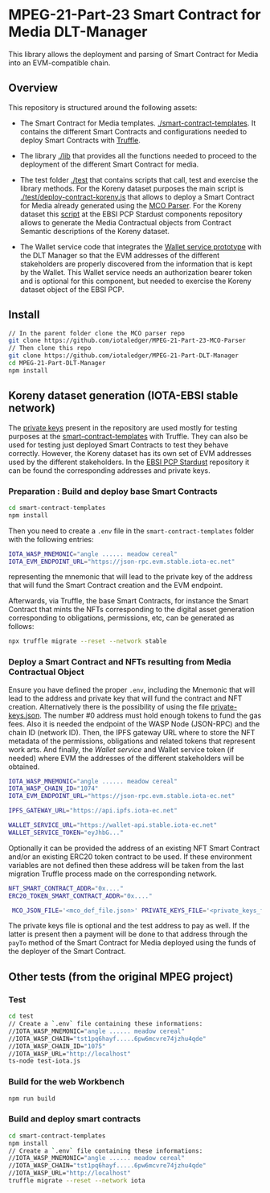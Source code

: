 # MPEG-21-Part-23 Smart Contract for Media DLT-Manager

This library allows the deployment and parsing of Smart Contract for Media into an EVM-compatible chain.

## Overview

This repository is structured around the following assets:

* The Smart Contract for Media templates. [./smart-contract-templates](./smart-contract-templates/). It contains the different Smart Contracts and configurations needed to deploy Smart Contracts with [Truffle](https://trufflesuite.com/).

* The library [./lib](./lib/) that provides all the functions needed to proceed to the deployment of the different Smart Contract for media.

* The test folder [./test](./test/) that contains scripts that call, test and exercise the library methods. For the Koreny dataset purposes the main script is [./test/deploy-contract-koreny.js](./test/deploy-contract-koreny.js) that allows to deploy a Smart Contract for Media already generated using the [MCO Parser](https://github.com/iotaledger/MPEG-21-Part-23-MCO-Parser). For the Koreny dataset this [script](https://github.com/iotaledger/ebsi-stardust-components/blob/master/demos/ipr-use-case/european-ghosts/generate-all.sh) at the EBSI PCP Stardust components repository allows to generate the Media Contractual objects from Contract Semantic descriptions of the Koreny dataset.

* The Wallet service code that integrates the [Wallet service prototype](https://github.com/iotaledger/ebsi-stardust-components/blob/master/demos/ipr-use-case/european-ghosts/generate-all.sh) with the DLT Manager so that the EVM addresses of the different stakeholders are properly discovered from the information that is kept by the Wallet. This Wallet service needs an authorization bearer token and is optional for this component, but needed to exercise the Koreny dataset object of the EBSI PCP. 

## Install

```sh
// In the parent folder clone the MCO parser repo
git clone https://github.com/iotaledger/MPEG-21-Part-23-MCO-Parser
// Then clone this repo
git clone https://github.com/iotaledger/MPEG-21-Part-DLT-Manager
cd MPEG-21-Part-DLT-Manager
npm install
```

## Koreny dataset generation (IOTA-EBSI stable network)

The [private keys](./private-keys.json) present in the repository are used mostly for testing purposes at the [smart-contract-templates](./smart-contract-templates/) with Truffle. They can also be used for testing just deployed Smart Contracts to test they behave correctly. However, the Koreny dataset has its own set of EVM addresses used by the different stakeholders. In the [EBSI PCP Stardust](https://github.com/iotaledger/ebsi-stardust-components/tree/master/demos/ipr-use-case/european-ghosts/identity/dataset/claims) repository it can be found the corresponding addresses and private keys. 

### Preparation : Build and deploy base Smart Contracts

```sh
cd smart-contract-templates
npm install
```

Then you need to create a `.env` file in the `smart-contract-templates` folder with the following entries:

```sh
IOTA_WASP_MNEMONIC="angle ...... meadow cereal"
IOTA_EVM_ENDPOINT_URL="https://json-rpc.evm.stable.iota-ec.net"
```

representing the mnemonic that will lead to the private key of the address that will fund the Smart Contract creation and the EVM endpoint.

Afterwards, via Truffle, the base Smart Contracts, for instance the Smart Contract that mints the NFTs corresponding to the digital asset generation corresponding to obligations, permissions, etc, can be generated as follows: 

```sh
npx truffle migrate --reset --network stable
```

### Deploy a Smart Contract and NFTs resulting from Media Contractual Object

Ensure you have defined the proper `.env`, including the Mnemonic that will lead to the address and private key that will fund the contract and NFT creation. Alternatively there is the possibility of using the file [private-keys.json](./private-keys-json). The number #0 address must hold enough tokens to fund the gas fees. Also it is needed the endpoint of the WASP Node (JSON-RPC) and the chain ID (network ID). Then, the IPFS gateway URL where to store the NFT metadata of the permissions, obligations and related tokens that represent work arts. And finally, the *Wallet service* and Wallet service token (if needed) where EVM the addresses of the different stakeholders will be obtained.

```sh
IOTA_WASP_MNEMONIC="angle ...... meadow cereal"
IOTA_WASP_CHAIN_ID="1074"
IOTA_EVM_ENDPOINT_URL="https://json-rpc.evm.stable.iota-ec.net"

IPFS_GATEWAY_URL="https://api.ipfs.iota-ec.net"

WALLET_SERVICE_URL="https://wallet-api.stable.iota-ec.net"
WALLET_SERVICE_TOKEN="eyJhbG..."
```

Optionally it can be provided the address of an existing NFT Smart Contract and/or an existing ERC20 token contract to be used. If these environment variables are not defined then these address will be taken from the last migration Truffle process made on the corresponding network.

```sh
NFT_SMART_CONTRACT_ADDR="0x...."
ERC20_TOKEN_SMART_CONTRACT_ADDR="0x...."
```

```sh
 MCO_JSON_FILE='<mco_def_file.json>' PRIVATE_KEYS_FILE='<private_keys_file.json>' TEST_ADDR='<0x1234...>' CONTRACT_TEMPLATE='cascade|default' deploy-contract-koreny npx ts-node ./test/deploy-contract-koreny.js 
```

The private keys file is optional and the test address to pay as well. If the latter is present then a payment will be done to that address through the `payTo` method of the Smart Contract for Media deployed using the funds of the deployer of the Smart Contract.

## Other tests (from the original MPEG project)

### Test

```sh
cd test
// Create a `.env` file containing these informations:
//IOTA_WASP_MNEMONIC="angle ...... meadow cereal"
//IOTA_WASP_CHAIN="tst1pq6hayf.....6pw6mcvre74jzhu4qde"
//IOTA_WASP_CHAIN_ID="1075"
//IOTA_WASP_URL="http://localhost"
ts-node test-iota.js
```

### Build for the web Workbench

```sh
npm run build
```

### Build and deploy smart contracts

```sh
cd smart-contract-templates
npm install
// Create a `.env` file containing these informations:
//IOTA_WASP_MNEMONIC="angle ...... meadow cereal"
//IOTA_WASP_CHAIN="tst1pq6hayf.....6pw6mcvre74jzhu4qde"
//IOTA_WASP_URL="http://localhost"
truffle migrate --reset --network iota
```
